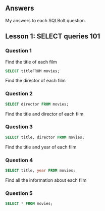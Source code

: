 ## Answers
My answers to each SQLBolt question.

## Lesson 1: SELECT queries 101

### Question 1
Find the title of each film 
```sql
SELECT titleFROM movies;
```

Find the director of each film 
### Question 2
```sql
SELECT director FROM movies;
```

Find the title and director of each film 
### Question 3
```sql
SELECT title, director FROM movies;
```

Find the title and year of each film 
### Question 4
```sql
SELECT title, year FROM movies;
```

Find all the information about each film
### Question 5
```sql
SELECT * FROM movies;
```

